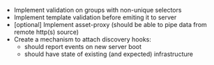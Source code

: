 * Implement validation on groups with non-unique selectors
* Implement template validation before emiting it to server
* [optional] Implement asset-proxy (should be able to pipe data from remote http(s) source)
* Create a mechanism to attach discovery hooks:
  - should report events on new server boot
  - should have state of existing (and expected) infrastructure
